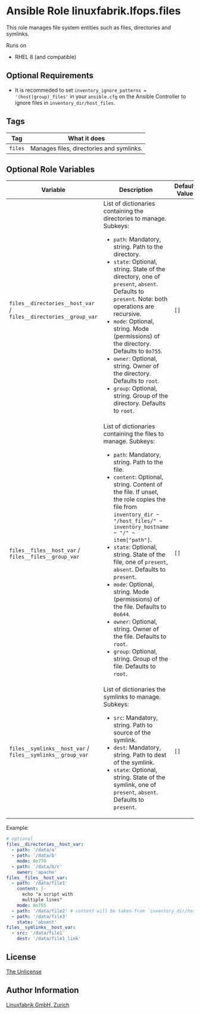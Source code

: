 # Ansible Role linuxfabrik.lfops.files

This role manages file system entities such as files, directories and symlinks.

Runs on

* RHEL 8 (and compatible)


## Optional Requirements

* It is recommeded to set `inventory_ignore_patterns = '(host|group)_files'` in your `ansible.cfg` on the Ansible Controller to ignore files in `inventory_dir/host_files`.


## Tags

| Tag     | What it does                             |
| ---     | ------------                             |
| `files` | Manages files, directories and symlinks. |


## Optional Role Variables

| Variable | Description | Default Value |
| -------- | ----------- | ------------- |
| `files__directories__host_var` / <br> `files__directories__group_var` | List of dictionaries containing the directories to manage. Subkeys:<ul><li>`path`: Mandatory, string. Path to the directory.</li><li>`state`: Optional, string. State of the directory, one of `present`, `absent`. Defaults to `present`. Note: both operations are recursive.</li><li>`mode`: Optional, string. Mode (permissions) of the directory. Defaults to `0o755`.</li><li>`owner`: Optional, string. Owner of the directory. Defaults to `root`.</li><li>`group`: Optional, string. Group of the directory. Defaults to `root`.</li></ul> | `[]` |
| `files__files__host_var` / <br> `files__files__group_var` | List of dictionaries containing the files to manage. Subkeys:<ul><li>`path`: Mandatory, string. Path to the file.</li><li>`content`: Optional, string. Content of the file. If unset, the role copies the file from `inventory_dir ~ "/host_files/" ~ inventory_hostname ~ "/" ~ item["path"]`.</li><li>`state`: Optional, string. State of the file, one of `present`, `absent`. Defaults to `present`.</li><li>`mode`: Optional, string. Mode (permissions) of the file. Defaults to `0o644`.</li><li>`owner`: Optional, string. Owner of the file. Defaults to `root`.</li><li>`group`: Optional, string. Group of the file. Defaults to `root`.</li></ul> | `[]` |
| `files__symlinks__host_var` / <br> `files__symlinks__group_var` | List of dictionaries the symlinks to manage. Subkeys:<ul><li>`src`: Mandatory, string. Path to source of the symlink.</li><li>`dest`: Mandatory, string. Path to dest of the symlink.</li><li>`state`: Optional, string. State of the symlink, one of `present`, `absent`. Defaults to `present`.</li></ul> | `[]` |

Example:
```yaml
# optional
files__directories__host_var:
  - path: '/data/a'
  - path: '/data/b'
    mode: 0o770
  - path: '/data/b/c'
    owner: 'apache'
files__files__host_var:
  - path: '/data/file1'
    content: |-
      echo "a script with
      multiple lines"
    mode: 0o755
  - path: '/data/file2' # content will be taken from `inventory_dir/host_files/inventory_hostname/data/file3`
  - path: '/data/file3'
    state: 'absent'
files__symlinks__host_var:
  - src: '/data/file1'
    dest: '/data/file1_link'
```


## License

[The Unlicense](https://unlicense.org/)


## Author Information

[Linuxfabrik GmbH, Zurich](https://www.linuxfabrik.ch)
